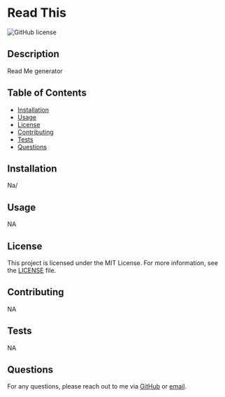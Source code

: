 # Read This
![GitHub license](https://img.shields.io/badge/license-MIT-blue.svg)

## Description

Read Me generator

## Table of Contents

- [Installation](#installation)
- [Usage](#usage)
- [License](#license)
- [Contributing](#contributing)
- [Tests](#tests)
- [Questions](#questions)

## Installation

Na/

## Usage

NA


## License

This project is licensed under the MIT License. For more information, see the [LICENSE](https://opensource.org/licenses/MIT) file.


## Contributing

NA

## Tests

NA

## Questions

For any questions, please reach out to me via [GitHub](https://github.com/Davik911) or [email](mailto:).
